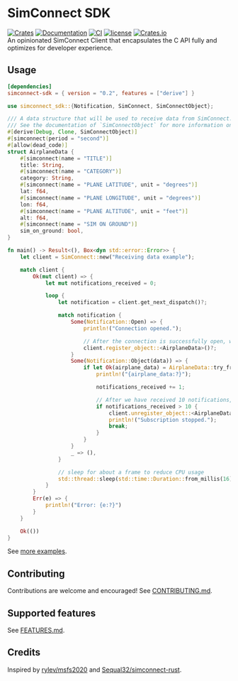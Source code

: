 # SimConnect SDK

[![Crates][crates_badge]][crates]
[![Documentation][documentation_badge]][documentation]
[![CI][ci_badge]][ci]
[![license][license_badge]][license]
[![Crates.io][crates_downloads_badge]][crates]\
An opinionated SimConnect Client that encapsulates the C API fully and optimizes for developer experience.

## Usage

```toml
[dependencies]
simconnect-sdk = { version = "0.2", features = ["derive"] }
```

```rust
use simconnect_sdk::{Notification, SimConnect, SimConnectObject};

/// A data structure that will be used to receive data from SimConnect.
/// See the documentation of `SimConnectObject` for more information on the arguments of the `simconnect` attribute.
#[derive(Debug, Clone, SimConnectObject)]
#[simconnect(period = "second")]
#[allow(dead_code)]
struct AirplaneData {
    #[simconnect(name = "TITLE")]
    title: String,
    #[simconnect(name = "CATEGORY")]
    category: String,
    #[simconnect(name = "PLANE LATITUDE", unit = "degrees")]
    lat: f64,
    #[simconnect(name = "PLANE LONGITUDE", unit = "degrees")]
    lon: f64,
    #[simconnect(name = "PLANE ALTITUDE", unit = "feet")]
    alt: f64,
    #[simconnect(name = "SIM ON GROUND")]
    sim_on_ground: bool,
}

fn main() -> Result<(), Box<dyn std::error::Error>> {
    let client = SimConnect::new("Receiving data example");

    match client {
        Ok(mut client) => {
            let mut notifications_received = 0;

            loop {
                let notification = client.get_next_dispatch()?;

                match notification {
                    Some(Notification::Open) => {
                        println!("Connection opened.");

                        // After the connection is successfully open, we register the struct
                        client.register_object::<AirplaneData>()?;
                    }
                    Some(Notification::Object(data)) => {
                        if let Ok(airplane_data) = AirplaneData::try_from(&data) {
                            println!("{airplane_data:?}");

                            notifications_received += 1;

                            // After we have received 10 notifications, we unregister the struct
                            if notifications_received > 10 {
                                client.unregister_object::<AirplaneData>()?;
                                println!("Subscription stopped.");
                                break;
                            }
                        }
                    }
                    _ => (),
                }

                // sleep for about a frame to reduce CPU usage
                std::thread::sleep(std::time::Duration::from_millis(16));
            }
        }
        Err(e) => {
            println!("Error: {e:?}")
        }
    }

    Ok(())
}
```

See [more examples][examples].

## Contributing

Contributions are welcome and encouraged! See [CONTRIBUTING.md][contributing].

## Supported features

See [FEATURES.md][features].

## Credits

Inspired by [rylev/msfs2020][msfs2020] and [Sequal32/simconnect-rust][simconnect-rust].

[crates_badge]: https://img.shields.io/crates/v/simconnect-sdk.svg
[crates]: https://crates.io/crates/simconnect-sdk
[documentation_badge]: https://docs.rs/simconnect-sdk/badge.svg
[documentation]: https://docs.rs/simconnect-sdk
[ci_badge]: https://github.com/mihai-dinculescu/simconnect-sdk/workflows/CI/badge.svg?branch=main
[ci]: https://github.com/mihai-dinculescu/simconnect-sdk/actions
[license_badge]: https://img.shields.io/crates/l/simconnect-sdk.svg
[license]: https://github.com/mihai-dinculescu/simconnect-sdk/blob/main/LICENSE
[crates_downloads_badge]: https://img.shields.io/crates/d/simconnect-sdk?label=downloads
[examples]: https://github.com/mihai-dinculescu/simconnect-sdk/tree/main/examples
[contributing]: https://github.com/mihai-dinculescu/simconnect-sdk/blob/main/CONTRIBUTING.md
[features]: https://github.com/mihai-dinculescu/simconnect-sdk/blob/main/FEATURES.md
[msfs2020]: https://github.com/rylev/msfs2020
[simconnect-rust]: https://github.com/Sequal32/simconnect-rust
